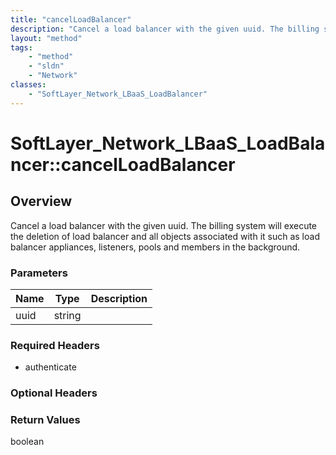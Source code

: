 ```yaml
---
title: "cancelLoadBalancer"
description: "Cancel a load balancer with the given uuid. The billing system will execute the deletion of load balancer and all object... "
layout: "method"
tags:
    - "method"
    - "sldn"
    - "Network"
classes:
    - "SoftLayer_Network_LBaaS_LoadBalancer"
---
```

# SoftLayer_Network_LBaaS_LoadBalancer::cancelLoadBalancer
## Overview 
Cancel a load balancer with the given uuid. The billing system will execute the deletion of load balancer and all objects associated with it such as load balancer appliances, listeners, pools and members in the background. 

### Parameters 
|Name | Type | Description |
| --- | --- | --- |
|uuid| string| |


### Required Headers
* authenticate

### Optional Headers

### Return Values
boolean
